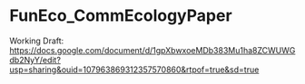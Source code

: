 # FunEco_CommEcologyPaper

Working Draft:
https://docs.google.com/document/d/1gpXbwxoeMDb383Mu1ha8ZCWUWGdb2NyY/edit?usp=sharing&ouid=107963869312357570860&rtpof=true&sd=true
